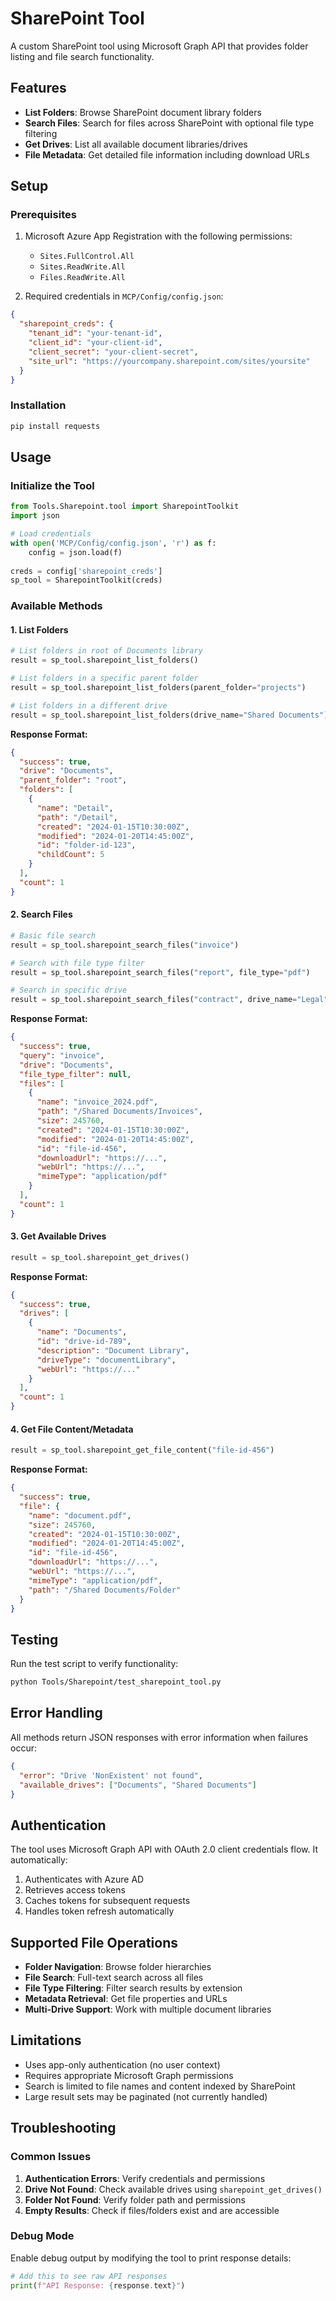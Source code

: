 # SharePoint Tool

A custom SharePoint tool using Microsoft Graph API that provides folder listing and file search functionality.

## Features

- **List Folders**: Browse SharePoint document library folders
- **Search Files**: Search for files across SharePoint with optional file type filtering
- **Get Drives**: List all available document libraries/drives
- **File Metadata**: Get detailed file information including download URLs

## Setup

### Prerequisites

1. Microsoft Azure App Registration with the following permissions:
   - `Sites.FullControl.All`
   - `Sites.ReadWrite.All`
   - `Files.ReadWrite.All`

2. Required credentials in `MCP/Config/config.json`:
```json
{
  "sharepoint_creds": {
    "tenant_id": "your-tenant-id",
    "client_id": "your-client-id",
    "client_secret": "your-client-secret",
    "site_url": "https://yourcompany.sharepoint.com/sites/yoursite"
  }
}
```

### Installation

```bash
pip install requests
```

## Usage

### Initialize the Tool

```python
from Tools.Sharepoint.tool import SharepointToolkit
import json

# Load credentials
with open('MCP/Config/config.json', 'r') as f:
    config = json.load(f)
    
creds = config['sharepoint_creds']
sp_tool = SharepointToolkit(creds)
```

### Available Methods

#### 1. List Folders

```python
# List folders in root of Documents library
result = sp_tool.sharepoint_list_folders()

# List folders in a specific parent folder
result = sp_tool.sharepoint_list_folders(parent_folder="projects")

# List folders in a different drive
result = sp_tool.sharepoint_list_folders(drive_name="Shared Documents")
```

**Response Format:**
```json
{
  "success": true,
  "drive": "Documents",
  "parent_folder": "root",
  "folders": [
    {
      "name": "Detail",
      "path": "/Detail",
      "created": "2024-01-15T10:30:00Z",
      "modified": "2024-01-20T14:45:00Z",
      "id": "folder-id-123",
      "childCount": 5
    }
  ],
  "count": 1
}
```

#### 2. Search Files

```python
# Basic file search
result = sp_tool.sharepoint_search_files("invoice")

# Search with file type filter
result = sp_tool.sharepoint_search_files("report", file_type="pdf")

# Search in specific drive
result = sp_tool.sharepoint_search_files("contract", drive_name="Legal")
```

**Response Format:**
```json
{
  "success": true,
  "query": "invoice",
  "drive": "Documents",
  "file_type_filter": null,
  "files": [
    {
      "name": "invoice_2024.pdf",
      "path": "/Shared Documents/Invoices",
      "size": 245760,
      "created": "2024-01-15T10:30:00Z",
      "modified": "2024-01-20T14:45:00Z",
      "id": "file-id-456",
      "downloadUrl": "https://...",
      "webUrl": "https://...",
      "mimeType": "application/pdf"
    }
  ],
  "count": 1
}
```

#### 3. Get Available Drives

```python
result = sp_tool.sharepoint_get_drives()
```

**Response Format:**
```json
{
  "success": true,
  "drives": [
    {
      "name": "Documents",
      "id": "drive-id-789",
      "description": "Document Library",
      "driveType": "documentLibrary",
      "webUrl": "https://..."
    }
  ],
  "count": 1
}
```

#### 4. Get File Content/Metadata

```python
result = sp_tool.sharepoint_get_file_content("file-id-456")
```

**Response Format:**
```json
{
  "success": true,
  "file": {
    "name": "document.pdf",
    "size": 245760,
    "created": "2024-01-15T10:30:00Z",
    "modified": "2024-01-20T14:45:00Z",
    "id": "file-id-456",
    "downloadUrl": "https://...",
    "webUrl": "https://...",
    "mimeType": "application/pdf",
    "path": "/Shared Documents/Folder"
  }
}
```

## Testing

Run the test script to verify functionality:

```bash
python Tools/Sharepoint/test_sharepoint_tool.py
```

## Error Handling

All methods return JSON responses with error information when failures occur:

```json
{
  "error": "Drive 'NonExistent' not found",
  "available_drives": ["Documents", "Shared Documents"]
}
```

## Authentication

The tool uses Microsoft Graph API with OAuth 2.0 client credentials flow. It automatically:

1. Authenticates with Azure AD
2. Retrieves access tokens
3. Caches tokens for subsequent requests
4. Handles token refresh automatically

## Supported File Operations

- **Folder Navigation**: Browse folder hierarchies
- **File Search**: Full-text search across all files
- **File Type Filtering**: Filter search results by extension
- **Metadata Retrieval**: Get file properties and URLs
- **Multi-Drive Support**: Work with multiple document libraries

## Limitations

- Uses app-only authentication (no user context)
- Requires appropriate Microsoft Graph permissions
- Search is limited to file names and content indexed by SharePoint
- Large result sets may be paginated (not currently handled)

## Troubleshooting

### Common Issues

1. **Authentication Errors**: Verify credentials and permissions
2. **Drive Not Found**: Check available drives using `sharepoint_get_drives()`
3. **Folder Not Found**: Verify folder path and permissions
4. **Empty Results**: Check if files/folders exist and are accessible

### Debug Mode

Enable debug output by modifying the tool to print response details:

```python
# Add this to see raw API responses
print(f"API Response: {response.text}")
``` 